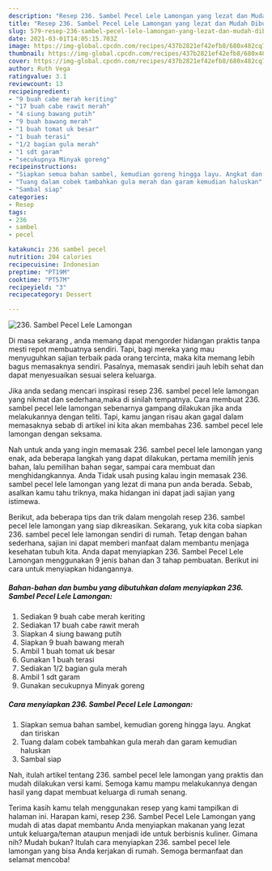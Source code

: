 ```yaml
---
description: "Resep 236. Sambel Pecel Lele Lamongan yang lezat dan Mudah Dibuat"
title: "Resep 236. Sambel Pecel Lele Lamongan yang lezat dan Mudah Dibuat"
slug: 579-resep-236-sambel-pecel-lele-lamongan-yang-lezat-dan-mudah-dibuat
date: 2021-03-01T14:05:15.703Z
image: https://img-global.cpcdn.com/recipes/437b2821ef42efb8/680x482cq70/236-sambel-pecel-lele-lamongan-foto-resep-utama.jpg
thumbnail: https://img-global.cpcdn.com/recipes/437b2821ef42efb8/680x482cq70/236-sambel-pecel-lele-lamongan-foto-resep-utama.jpg
cover: https://img-global.cpcdn.com/recipes/437b2821ef42efb8/680x482cq70/236-sambel-pecel-lele-lamongan-foto-resep-utama.jpg
author: Ruth Vega
ratingvalue: 3.1
reviewcount: 13
recipeingredient:
- "9 buah cabe merah keriting"
- "17 buah cabe rawit merah"
- "4 siung bawang putih"
- "9 buah bawang merah"
- "1 buah tomat uk besar"
- "1 buah terasi"
- "1/2 bagian gula merah"
- "1 sdt garam"
- "secukupnya Minyak goreng"
recipeinstructions:
- "Siapkan semua bahan sambel, kemudian goreng hingga layu. Angkat dan tiriskan"
- "Tuang dalam cobek tambahkan gula merah dan garam kemudian haluskan"
- "Sambal siap"
categories:
- Resep
tags:
- 236
- sambel
- pecel

katakunci: 236 sambel pecel 
nutrition: 204 calories
recipecuisine: Indonesian
preptime: "PT19M"
cooktime: "PT57M"
recipeyield: "3"
recipecategory: Dessert

---
```



![236. Sambel Pecel Lele Lamongan](https://img-global.cpcdn.com/recipes/437b2821ef42efb8/680x482cq70/236-sambel-pecel-lele-lamongan-foto-resep-utama.jpg)

Di masa  sekarang , anda memang dapat mengorder hidangan praktis tanpa mesti repot membuatnya sendiri. Tapi, bagi mereka yang mau menyuguhkan sajian terbaik pada orang tercinta, maka kita memang lebih bagus memasaknya sendiri. Pasalnya, memasak sendiri jauh lebih sehat dan dapat menyesuaikan sesuai selera keluarga.

Jika anda sedang mencari inspirasi resep 236. sambel pecel lele lamongan yang nikmat dan sederhana,maka di sinilah tempatnya. Cara membuat 236. sambel pecel lele lamongan  sebenarnya gampang dilakukan jika anda melakukannya dengan teliti. Tapi, kamu jangan risau akan gagal dalam memasaknya 
sebab di artikel ini kita akan membahas 236. sambel pecel lele lamongan dengan seksama.  



Nah untuk anda yang ingin memasak 236. sambel pecel lele lamongan yang enak, ada beberapa langkah yang dapat dilakukan, pertama memilih jenis bahan, lalu pemilihan bahan segar, sampai cara membuat dan menghidangkannya. Anda Tidak usah pusing kalau ingin memasak 236. sambel pecel lele lamongan yang lezat di mana pun anda berada. Sebab, asalkan kamu  tahu triknya, maka hidangan ini dapat jadi sajian yang istimewa.

Berikut, ada beberapa tips dan trik dalam mengolah resep 236. sambel pecel lele lamongan yang siap dikreasikan. Sekarang, yuk kita coba siapkan 236. sambel pecel lele lamongan sendiri di rumah. Tetap dengan bahan sederhana, sajian ini dapat memberi manfaat dalam membantu menjaga kesehatan tubuh kita. Anda dapat menyiapkan 236. Sambel Pecel Lele Lamongan menggunakan 9 jenis bahan dan 3 tahap pembuatan. Berikut ini cara untuk menyiapkan hidangannya.

<!--inarticleads1-->

##### Bahan-bahan dan bumbu yang dibutuhkan dalam menyiapkan 236. Sambel Pecel Lele Lamongan:

1. Sediakan 9 buah cabe merah keriting
1. Sediakan 17 buah cabe rawit merah
1. Siapkan 4 siung bawang putih
1. Siapkan 9 buah bawang merah
1. Ambil 1 buah tomat uk besar
1. Gunakan 1 buah terasi
1. Sediakan 1/2 bagian gula merah
1. Ambil 1 sdt garam
1. Gunakan secukupnya Minyak goreng




<!--inarticleads2-->

##### Cara menyiapkan 236. Sambel Pecel Lele Lamongan:

1. Siapkan semua bahan sambel, kemudian goreng hingga layu. Angkat dan tiriskan
1. Tuang dalam cobek tambahkan gula merah dan garam kemudian haluskan
1. Sambal siap




Nah, itulah artikel tentang  236. sambel pecel lele lamongan  yang praktis dan mudah dilakukan versi kami. Semoga kamu mampu melakukannya dengan hasil yang dapat membuat keluarga di rumah senang. 

Terima kasih kamu telah menggunakan resep yang kami tampilkan di halaman ini. Harapan kami, resep  236. Sambel Pecel Lele Lamongan yang mudah di atas dapat membantu Anda menyiapkan makanan yang lezat untuk keluarga/teman ataupun menjadi ide untuk berbisnis kuliner. Gimana nih? Mudah bukan? Itulah cara menyiapkan 236. sambel pecel lele lamongan yang bisa Anda kerjakan di rumah. Semoga bermanfaat dan selamat mencoba!

